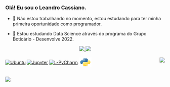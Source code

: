 ### Olá! Eu sou o Leandro Cassiano. 


- 💾 Não estou trabalhando no momento, estou estudando para ter minha primeira oportunidade como programador.<br>

- 🔎 Estou estudando Data Science através do programa do Grupo Boticário - Desenvolve 2022.<br>

<div align="center">
  
  <a href="https://github.com/leandrocassiano">
  <img height="170em" src="https://github-readme-stats.vercel.app/api?username=leandrocassiano&show_icons=true&theme=merko&include_all_commits=true&count_private=true"/>
  <img height="170em" src="https://github-readme-stats.vercel.app/api/top-langs/?username=leandrocassiano&layout=compact&langs_count=7&theme=merko"/>
    
</div><br>
  
<div style="display: inline_block">
  
  <img align="center" alt="Ubuntu" height="30" width="40" src="https://cdn.jsdelivr.net/gh/devicons/devicon/icons/ubuntu/ubuntu-plain.svg" />
  <img align="center" alt="Jupyter" height="30" width="40" src="https://cdn.jsdelivr.net/gh/devicons/devicon/icons/jupyter/jupyter-original-wordmark.svg" />
  <img align="center" alt="L-PyCharm" height="30" width="40" src="https://cdn.jsdelivr.net/gh/devicons/devicon/icons/pycharm/pycharm-original.svg" />
  <img align="center" alt="L-Python" height="30" width="40" src="https://raw.githubusercontent.com/devicons/devicon/master/icons/python/python-original.svg">
  <img align='right' height="90" src="https://c.tenor.com/IqNYjIsNUOkAAAAC/cat-i-need-coffee.gif">
     
</div><br>
  
  
<div> 
  
  <a href="www.linkedin.com/in/leandro-cassiano" target="_blank"><img src="https://img.shields.io/badge/-LinkedIn-%230077B5?style=for-the-badge&logo=linkedin&logoColor=white" target="_blank"></a> 
  
</div>
